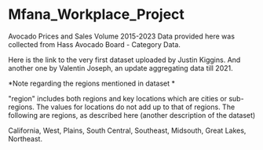 # Mfana_Workplace_Project
Avocado Prices and Sales Volume 2015-2023
Data provided here was collected from Hass Avocado Board - Category Data.

Here is the link to the very first dataset uploaded by Justin Kiggins. And another one by Valentin Joseph, an update aggregating data till 2021.

*Note regarding the regions mentioned in dataset *

"region" includes both regions and key locations which are cities or sub-regions. The values for locations do not add up to that of regions. The following are regions, as described here (another description of the dataset)

California,
West,
Plains,
South Central,
Southeast,
Midsouth,
Great Lakes,
Northeast.
